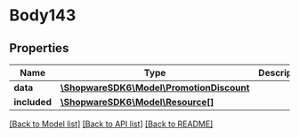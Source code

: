# Body143

## Properties
Name | Type | Description | Notes
------------ | ------------- | ------------- | -------------
**data** | [**\ShopwareSDK6\Model\PromotionDiscount**](PromotionDiscount.md) |  | [optional] 
**included** | [**\ShopwareSDK6\Model\Resource[]**](Resource.md) |  | [optional] 

[[Back to Model list]](../../README.md#documentation-for-models) [[Back to API list]](../../README.md#documentation-for-api-endpoints) [[Back to README]](../../README.md)


